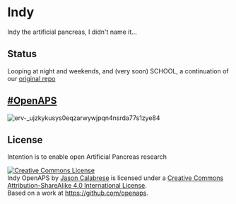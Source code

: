 # Indy
Indy the artificial pancreas, I didn't name it...

## Status
Looping at night and weekends, and (very soon) SCHOOL, a continuation of our [original repo](https://github.com/jasoncalabrese/indy)

## [#OpenAPS](https://twitter.com/hashtag/openaps?f=images&vertical=default&src=hash)

![erv-_ujzkykusys0eqzarwywjpqn4nsrda77s1zye84](https://cloud.githubusercontent.com/assets/751143/10158560/b444ed3e-6647-11e5-8466-8a57f4ce94b3.jpg)

## License
Intention is to enable open Artificial Pancreas research

<a rel="license" href="http://creativecommons.org/licenses/by-sa/4.0/"><img alt="Creative Commons License" style="border-width:0" src="https://i.creativecommons.org/l/by-sa/4.0/88x31.png" /></a><br /><span xmlns:dct="http://purl.org/dc/terms/" href="http://purl.org/dc/dcmitype/Dataset" property="dct:title" rel="dct:type">Indy OpenAPS</span> by <a xmlns:cc="http://creativecommons.org/ns#" href="https://github.com/jasoncalabrese/indy" property="cc:attributionName" rel="cc:attributionURL">Jason Calabrese</a> is licensed under a <a rel="license" href="http://creativecommons.org/licenses/by-sa/4.0/">Creative Commons Attribution-ShareAlike 4.0 International License</a>.<br />Based on a work at <a xmlns:dct="http://purl.org/dc/terms/" href="https://github.com/openaps" rel="dct:source">https://github.com/openaps</a>.
